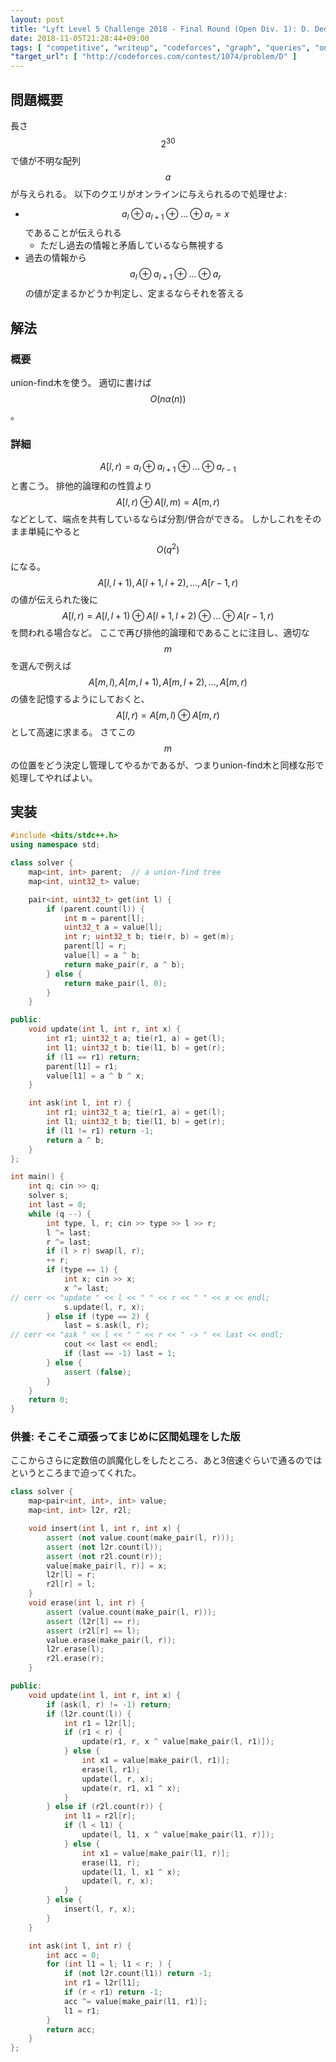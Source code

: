 ```yaml
---
layout: post
title: "Lyft Level 5 Challenge 2018 - Final Round (Open Div. 1): D. Deduction Queries"
date: 2018-11-05T21:28:44+09:00
tags: [ "competitive", "writeup", "codeforces", "graph", "queries", "online", "union-find-tree", "xor" ]
"target_url": [ "http://codeforces.com/contest/1074/problem/D" ]
---
```


## 問題概要

長さ $$2^30$$ で値が不明な配列 $$a$$ が与えられる。
以下のクエリがオンラインに与えられるので処理せよ:

-   $$a_l \oplus a _ {l+1} \oplus \dots \oplus a_r = x$$ であることが伝えられる
    -   ただし過去の情報と矛盾しているなら無視する
-   過去の情報から $$a_l \oplus a _ {l+1} \oplus \dots \oplus a_r$$ の値が定まるかどうか判定し、定まるならそれを答える

## 解法

### 概要

union-find木を使う。
適切に書けば $$O(n \alpha(n))$$。

### 詳細

$$A[l, r) = a_l \oplus a _ {l+1} \oplus \dots \oplus a _ {r - 1}$$ と書こう。
排他的論理和の性質より $$A[l, r) \oplus A[l, m) = A[m, r)$$ などとして、端点を共有しているならば分割/併合ができる。
しかしこれをそのまま単純にやると $$O(q^2)$$ になる。
$$A[l, l + 1), A[l + 1, l + 2), \dots, A[r - 1, r)$$ の値が伝えられた後に $$A[l, r) = A[l, l + 1) \oplus A[l + 1, l + 2) \oplus \dots \oplus A[r - 1, r)$$ を問われる場合など。
ここで再び排他的論理和であることに注目し、適切な $$m$$ を選んで例えば $$A[m, l), A[m, l + 1), A[m, l + 2), \dots, A[m, r)$$ の値を記憶するようにしておくと、$$A[l, r) = A[m, l) \oplus A[m, r)$$ として高速に求まる。
さてこの $$m$$ の位置をどう決定し管理してやるかであるが、つまりunion-find木と同様な形で処理してやればよい。

## 実装

``` c++
#include <bits/stdc++.h>
using namespace std;

class solver {
    map<int, int> parent;  // a union-find tree
    map<int, uint32_t> value;

    pair<int, uint32_t> get(int l) {
        if (parent.count(l)) {
            int m = parent[l];
            uint32_t a = value[l];
            int r; uint32_t b; tie(r, b) = get(m);
            parent[l] = r;
            value[l] = a ^ b;
            return make_pair(r, a ^ b);
        } else {
            return make_pair(l, 0);
        }
    }

public:
    void update(int l, int r, int x) {
        int r1; uint32_t a; tie(r1, a) = get(l);
        int l1; uint32_t b; tie(l1, b) = get(r);
        if (l1 == r1) return;
        parent[l1] = r1;
        value[l1] = a ^ b ^ x;
    }

    int ask(int l, int r) {
        int r1; uint32_t a; tie(r1, a) = get(l);
        int l1; uint32_t b; tie(l1, b) = get(r);
        if (l1 != r1) return -1;
        return a ^ b;
    }
};

int main() {
    int q; cin >> q;
    solver s;
    int last = 0;
    while (q --) {
        int type, l, r; cin >> type >> l >> r;
        l ^= last;
        r ^= last;
        if (l > r) swap(l, r);
        ++ r;
        if (type == 1) {
            int x; cin >> x;
            x ^= last;
// cerr << "update " << l << " " << r << " " << x << endl;
            s.update(l, r, x);
        } else if (type == 2) {
            last = s.ask(l, r);
// cerr << "ask " << l << " " << r << " -> " << last << endl;
            cout << last << endl;
            if (last == -1) last = 1;
        } else {
            assert (false);
        }
    }
    return 0;
}
```

### 供養: そこそこ頑張ってまじめに区間処理をした版

ここからさらに定数倍の誤魔化しをしたところ、あと3倍速ぐらいで通るのではというところまで迫ってくれた。

``` c++
class solver {
    map<pair<int, int>, int> value;
    map<int, int> l2r, r2l;

    void insert(int l, int r, int x) {
        assert (not value.count(make_pair(l, r)));
        assert (not l2r.count(l));
        assert (not r2l.count(r));
        value[make_pair(l, r)] = x;
        l2r[l] = r;
        r2l[r] = l;
    }
    void erase(int l, int r) {
        assert (value.count(make_pair(l, r)));
        assert (l2r[l] == r);
        assert (r2l[r] == l);
        value.erase(make_pair(l, r));
        l2r.erase(l);
        r2l.erase(r);
    }

public:
    void update(int l, int r, int x) {
        if (ask(l, r) != -1) return;
        if (l2r.count(l)) {
            int r1 = l2r[l];
            if (r1 < r) {
                update(r1, r, x ^ value[make_pair(l, r1)]);
            } else {
                int x1 = value[make_pair(l, r1)];
                erase(l, r1);
                update(l, r, x);
                update(r, r1, x1 ^ x);
            }
        } else if (r2l.count(r)) {
            int l1 = r2l[r];
            if (l < l1) {
                update(l, l1, x ^ value[make_pair(l1, r)]);
            } else {
                int x1 = value[make_pair(l1, r)];
                erase(l1, r);
                update(l1, l, x1 ^ x);
                update(l, r, x);
            }
        } else {
            insert(l, r, x);
        }
    }

    int ask(int l, int r) {
        int acc = 0;
        for (int l1 = l; l1 < r; ) {
            if (not l2r.count(l1)) return -1;
            int r1 = l2r[l1];
            if (r < r1) return -1;
            acc ^= value[make_pair(l1, r1)];
            l1 = r1;
        }
        return acc;
    }
};
```
